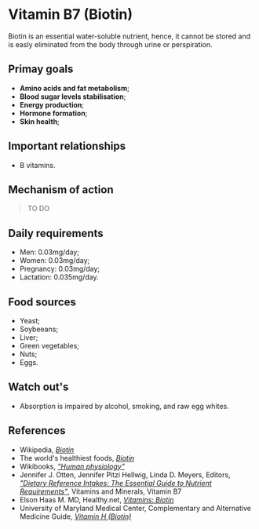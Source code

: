 # Vitamin B7 (Biotin)
Biotin is an essential water-soluble nutrient, hence, it cannot be stored and is easly eliminated from the body through urine or perspiration.

## Primay goals
- __Amino acids and fat metabolism__;
- __Blood sugar levels stabilisation__;
- __Energy production__;
- __Hormone formation__;
- __Skin health__;

## Important relationships
- B vitamins.

## Mechanism of action
> TO DO

## Daily requirements
- Men: 0.03mg/day;
- Women: 0.03mg/day;
- Pregnancy: 0.03mg/day;
- Lactation: 0.035mg/day.

## Food sources
- Yeast;
- Soybeeans;
- Liver;
- Green vegetables;
- Nuts;
- Eggs.

## Watch out's
- Absorption is impaired by alcohol, smoking, and raw egg whites.

## References
- Wikipedia, [_Biotin_](https://en.wikipedia.org/wiki/Biotin)
- The world's healthiest foods, [_Biotin_](http://www.whfoods.com/genpage.php?tname=nutrient&dbid=42)
- Wikibooks, [_"Human physiology"_](https://en.Wikibooks.org/wiki/Human_Physiology/Nutrition#Vitamins)
- Jennifer J. Otten, Jennifer Pitzi Hellwig, Linda D. Meyers, Editors, [_"Dietary Reference Intakes: The Essential Guide to Nutrient Requirements"_](https://www.amazon.com/Dietary-Reference-Intakes-Essential-Requirements/dp/0309157420), Vitamins and Minerals, Vitamin B7
- Elson Haas M. MD, Healthy.net, [_Vitamins: Biotin_](http://www.healthy.net/Health/Article/Biotin/2130)
- University of Maryland Medical Center, Complementary and Alternative Medicine Guide, [_Vitamin H (Biotin)_](http://umm.edu/health/medical/altmed/supplement/vitamin-h-biotin)